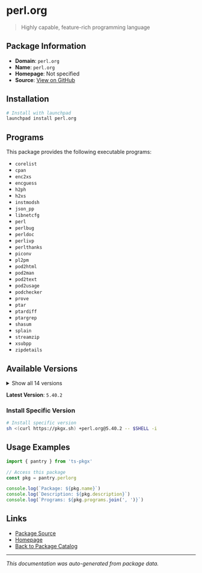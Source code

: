 # perl.org

> Highly capable, feature-rich programming language

## Package Information

- **Domain**: `perl.org`
- **Name**: `perl.org`
- **Homepage**: Not specified
- **Source**: [View on GitHub](https://github.com/pkgxdev/pantry/tree/main/projects/perl.org/package.yml)

## Installation

```bash
# Install with launchpad
launchpad install perl.org
```

## Programs

This package provides the following executable programs:

- `corelist`
- `cpan`
- `enc2xs`
- `encguess`
- `h2ph`
- `h2xs`
- `instmodsh`
- `json_pp`
- `libnetcfg`
- `perl`
- `perlbug`
- `perldoc`
- `perlivp`
- `perlthanks`
- `piconv`
- `pl2pm`
- `pod2html`
- `pod2man`
- `pod2text`
- `pod2usage`
- `podchecker`
- `prove`
- `ptar`
- `ptardiff`
- `ptargrep`
- `shasum`
- `splain`
- `streamzip`
- `xsubpp`
- `zipdetails`

## Available Versions

<details>
<summary>Show all 14 versions</summary>

- `5.40.2`, `5.40.1`, `5.40.0`, `5.38.4`, `5.38.3`
- `5.38.2`, `5.38.1`, `5.38.0`, `5.36.3`, `5.36.2`
- `5.36.1`, `5.36.0`, `5.34.3`, `5.34.2`

</details>

**Latest Version**: `5.40.2`

### Install Specific Version

```bash
# Install specific version
sh <(curl https://pkgx.sh) +perl.org@5.40.2 -- $SHELL -i
```

## Usage Examples

```typescript
import { pantry } from 'ts-pkgx'

// Access this package
const pkg = pantry.perlorg

console.log(`Package: ${pkg.name}`)
console.log(`Description: ${pkg.description}`)
console.log(`Programs: ${pkg.programs.join(', ')}`)
```

## Links

- [Package Source](https://github.com/pkgxdev/pantry/tree/main/projects/perl.org/package.yml)
- [Homepage](#)
- [Back to Package Catalog](../package-catalog.md)

---

*This documentation was auto-generated from package data.*
